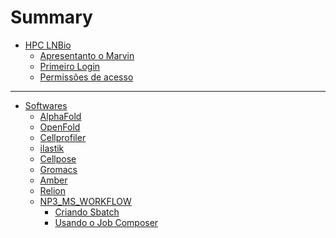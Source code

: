 # Summary

- [HPC LNBio](./hpc/intro.md)
    - [Apresentanto o Marvin](./hpc/about/marvin.md) 
    - [Primeiro Login](./hpc/login/primeiro_login.md)
    - [Permissões de acesso](./hpc/seguranca/permissao_de_acesso.md)
---
- [Softwares]()
    - [AlphaFold](./hpc/softwares/alphafold.md)
    - [OpenFold](./hpc/softwares/openfold.md)
    - [Cellprofiler]()
    - [ilastik]()
    - [Cellpose]()
    - [Gromacs]()
    - [Amber]()
    - [Relion]()
    - [NP3_MS_WORKFLOW](./hpc/softwares/np3/np3_intro.md)
        - [Criando Sbatch](./hpc/softwares/np3/np3_sbatch.md)
        - [Usando o Job Composer](./hpc/softwares/np3/np3_jobcomposer.md)

<!--- Commented so we can follow the example
# Summary

[Introduction](README.md)

# User Guide

- [Installation](guide/installation.md)
- [Reading Books](guide/reading.md)
- [Creating a Book](guide/creating.md)

# Reference Guide

- [Command Line Tool](cli/README.md)
    - [init](cli/init.md)
    - [build](cli/build.md)
    - [watch](cli/watch.md)
    - [serve](cli/serve.md)
    - [test](cli/test.md)
    - [clean](cli/clean.md)
    - [completions](cli/completions.md)
- [Format](format/README.md)
    - [SUMMARY.md](format/summary.md)
        - [Draft chapter]()
    - [Configuration](format/configuration/README.md)
        - [General](format/configuration/general.md)
        - [Preprocessors](format/configuration/preprocessors.md)
        - [Renderers](format/configuration/renderers.md)
        - [Environment Variables](format/configuration/environment-variables.md)
    - [Theme](format/theme/README.md)
        - [index.hbs](format/theme/index-hbs.md)
        - [Syntax highlighting](format/theme/syntax-highlighting.md)
        - [Editor](format/theme/editor.md)
    - [MathJax Support](format/mathjax.md)
    - [mdBook-specific features](format/mdbook.md)
    - [Markdown](format/markdown.md)
- [Continuous Integration](continuous-integration.md)
- [For Developers](for_developers/README.md)
    - [Preprocessors](for_developers/preprocessors.md)
    - [Alternative Backends](for_developers/backends.md)

-----------

[Contributors](misc/contributors.md)
-->
